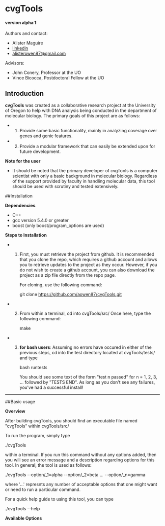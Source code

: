 cvgTools 
========
#### version alpha 1

Authors and contact:
 * Alister Maguire
 * [linkedin][1]
 * alisterowen87@gmail.com

Advisors:
 * John Conery, Professor at the UO
 * Vince Bicocca, Postdoctoral Fellow at the UO


## Introduction

**cvgTools** was created as a collaborative research project at the University of Oregon 
to help with DNA analysis being conducted in the department of molecular biology. The 
primary goals of this project are as follows:

 * 1. Provide some basic functionality, mainly in analyzing coverage 
      over genes and genic features. 
 * 2. Provide a modular framework that can easily be extended upon
      for future development. 

 **Note for the user**

 * It should be noted that the primary developer of cvgTools is a computer scientist with
   only a basic background in molecular biology. Regardless of the support provided by 
   faculty in handling molecular data, this tool should be used with scrutiny and tested
   extensively.  


##Installation

  **Dependencies**
   * C++
   * gcc version 5.4.0 or greater
   * boost (only boost/program\_options are used)

  **Steps to Installation**

 * 1. First, you must retrieve the project from github. It is recommended that you
      clone the repo, which requires a github account and allows you to retrieve updates
      to the project as they occur. However, if you do not wish to create a github account,
      you can also download the project as a zip file directly from the repo page. 

      For cloning, use the following command:
 
      git clone https://github.com/aowen87/cvgTools.git


 * 2. From within a terminal, cd into cvgTools/src/
      Once here, type the following command:

      make

 * 3. **for bash users**:
      Assuming no errors have occured in either of the previous steps, cd into the 
      test directory located at cvgTools/tests/ and type 

      bash runtests

      You should see some text of the form "test n passed" for n = 1, 2, 3, ...
      followed by "TESTS END". As long as you don't see any failures, you've had
      a successful install!

------------------------------

##Basic usage

 **Overview**

 After building cvgTools, you should find an executable file named "cvgTools" within
 cvgTools/src/

 To run the program, simply type 

 \./cvgTools

 within a terminal. If you run this command without any options added, then you will 
 see an error message and a description regarding options for this tool. In general, 
 the tool is used as follows:

 \./cvgTools --option/_1=alpha --option/_2=beta ... --option/_n=gamma

 where '...' represnts any number of acceptable options that one might want or need
 to run a particular command.  

 For a quick help guide to using this tool, you can type

 \./cvgTools --help

 **Available Options**








[1]: https://www.linkedin.com/in/alister-maguire-0a075991/
